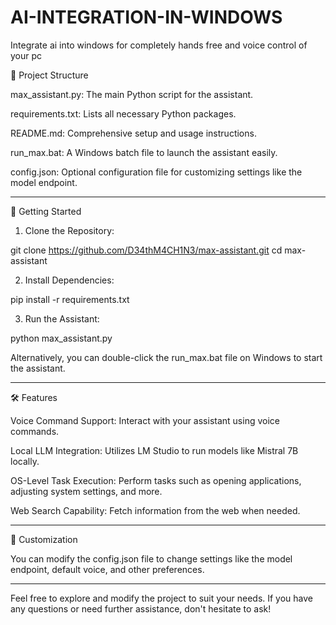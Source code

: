 # AI-INTEGRATION-IN-WINDOWS
Integrate ai into windows for completely hands free and voice control of your pc

📁 Project Structure

max_assistant.py: The main Python script for the assistant.

requirements.txt: Lists all necessary Python packages.

README.md: Comprehensive setup and usage instructions.

run_max.bat: A Windows batch file to launch the assistant easily.

config.json: Optional configuration file for customizing settings like the model endpoint. 



---

🚀 Getting Started

1. Clone the Repository:

git clone https://github.com/D34thM4CH1N3/max-assistant.git
cd max-assistant


2. Install Dependencies:

pip install -r requirements.txt


3. Run the Assistant:

python max_assistant.py

Alternatively, you can double-click the run_max.bat file on Windows to start the assistant.




---

🛠️ Features

Voice Command Support: Interact with your assistant using voice commands.

Local LLM Integration: Utilizes LM Studio to run models like Mistral 7B locally.

OS-Level Task Execution: Perform tasks such as opening applications, adjusting system settings, and more.

Web Search Capability: Fetch information from the web when needed. 



---

🔧 Customization

You can modify the config.json file to change settings like the model endpoint, default voice, and other preferences. 


---

Feel free to explore and modify the project to suit your needs. If you have any questions or need further assistance, don't hesitate to ask!
